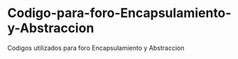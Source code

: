 # Codigo-para-foro-Encapsulamiento-y-Abstraccion
Codigos utilizados para foro Encapsulamiento y Abstraccion
